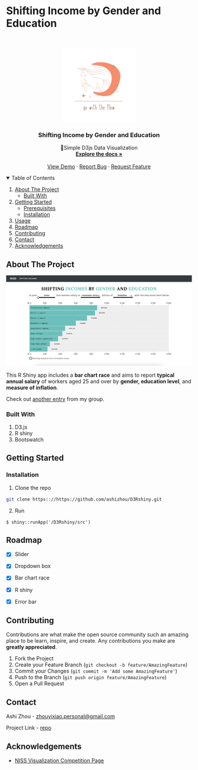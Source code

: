 # Shifting Income by Gender and Education
<!-- PROJECT LOGO -->
<br />
<p align="center">
  <a href="https://github.com/ashizhou/koa-artweb">
    <img src="src/pic/logo.png" alt="Logo" width="200" height="200">
  </a>

  <h3 align="center">Shifting Income by Gender and Education</h3>

  <p align="center">
     🚀Simple D3js Data Visualization 
    <br />
    <a href="https://github.com/ashizhou/koa-artweb"><strong>Explore the docs »</strong></a>
    <br />
    <br />
    <a href="https://ashizhou.shinyapps.io/d3_rshiny_dashboard/">View Demo</a>
    ·
    <a href="https://github.com/ashizhou/D3Rshiny/issues">Report Bug</a>
    ·
    <a href="https://github.com/ashizhou/D3Rshiny/issues">Request Feature</a>
  </p>
</p>

<!-- TABLE OF CONTENTS -->
<details open="open">
  <summary>Table of Contents</summary>
  <ol>
    <li>
      <a href="#about-the-project">About The Project</a>
      <ul>
        <li><a href="#built-with">Built With</a></li>
      </ul>
    </li>
    <li>
      <a href="#getting-started">Getting Started</a>
      <ul>
        <li><a href="#prerequisites">Prerequisites</a></li>
        <li><a href="#installation">Installation</a></li>
      </ul>
    </li>
    <li><a href="#usage">Usage</a></li>
    <li><a href="#roadmap">Roadmap</a></li>
    <li><a href="#contributing">Contributing</a></li>
    <li><a href="#contact">Contact</a></li>
    <li><a href="#acknowledgements">Acknowledgements</a></li>
  </ol>
</details>

<!-- ABOUT THE PROJECT -->
## About The Project
  
  
![](src/pic/example.png)
  
  
This R Shiny app includes a **bar chart race** and aims to report **typical annual salary** of workers aged 25 and over by **gender, education level**, and **measure of inflation**. 

Check out [another entry](https://github.com/supertrashpanda/BeautifulBars) from my group.


### Built With
1. D3.js
2. R shiny
3. Bootswatch


<!-- GETTING STARTED -->
## Getting Started

### Installation

1. Clone the repo
```sh
git clone https:://https://github.com/ashizhou/D3Rshiny.git
```
2. Run
```
$ shiny::runApp('/D3Rshiny/src')
```

<!-- ROADMAP -->
## Roadmap
- [x] Slider 

- [x] Dropdown box

- [x] Bar chart race

- [x] R shiny 

- [x] Error bar

<!-- CONTRIBUTING -->
## Contributing

Contributions are what make the open source community such an amazing place to be learn, inspire, and create. Any contributions you make are **greatly appreciated**.

1. Fork the Project
2. Create your Feature Branch (`git checkout -b feature/AmazingFeature`)
3. Commit your Changes (`git commit -m 'Add some AmazingFeature'`)
4. Push to the Branch (`git push origin feature/AmazingFeature`)
5. Open a Pull Request



<!-- CONTACT -->
## Contact

Ashi Zhou - zhouyixiao.personal@gmail.com

Project Link - [repo](https://github.com/ashizhou/D3Rshiny)



<!-- ACKNOWLEDGEMENTS -->
## Acknowledgements
  
* [NISS Visualization Competition Page](https://www.niss.org/events/niss-statistically-accurate-interactive-displays-graphics-0)



